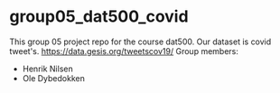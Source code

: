 # group05_dat500_covid
This group 05 project repo for the course dat500. Our dataset is covid tweet's. https://data.gesis.org/tweetscov19/
Group members:
  - Henrik Nilsen
  - Ole Dybedokken


